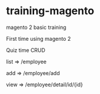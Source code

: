 # training-magento
magento 2 basic training

First time using magento 2

Quiz time CRUD

list => /employee

add => /employee/add

view => /employee/detail/id/{id}

